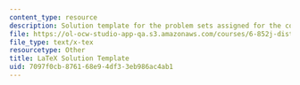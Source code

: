 ```yaml
---
content_type: resource
description: Solution template for the problem sets assigned for the course.
file: https://ol-ocw-studio-app-qa.s3.amazonaws.com/courses/6-852j-distributed-algorithms-fall-2009/7097f0cb876168e94df33eb986ac4ab1_sol.tex
file_type: text/x-tex
resourcetype: Other
title: LaTeX Solution Template
uid: 7097f0cb-8761-68e9-4df3-3eb986ac4ab1
---
```


